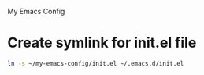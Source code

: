 My Emacs Config

# Create symlink for init.el file
```sh
ln -s ~/my-emacs-config/init.el ~/.emacs.d/init.el
```
